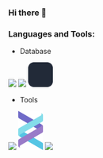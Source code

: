 ### Hi there 👋

<!--
**cobaltburn/cobaltburn** is a ✨ _special_ ✨ repository because its `README.md` (this file) appears on your GitHub profile.

Here are some ideas to get you started:

- 🔭 I’m currently working on ...
- 🌱 I’m currently learning ...
- 👯 I’m looking to collaborate on ...
- 🤔 I’m looking for help with ...
- 💬 Ask me about ...
- 📫 How to reach me: ...
- 😄 Pronouns: ...
- ⚡ Fun fact: ...
-->


<h3 align="left">Languages and Tools:</h3>

- Database
<div align="left">
    <img src="https://github.com/onemarc/tech-icons/blob/main/icons/mysql-dark.svg" width="50">
    <img src="https://skillicons.dev/icons?i=sqlite" width="50">
    <img src="https://github.com/onemarc/tech-icons/blob/main/icons/surrealdb-dark.svg" width="50">
</div>

- Tools
<div align="left">
    <img src="https://skillicons.dev/icons?i=linux,neovim" />
    <img src="https://github.com/helix-editor/helix/blob/master/logo.svg" width="50">
    <img src="https://skillicons.dev/icons?i=git,github,docker,idea,gradle,postman" />
</div>

